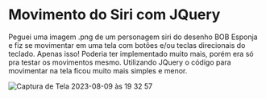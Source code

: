 <h1> Movimento do Siri com JQuery </h1>
<p> Peguei uma imagem .png de um personagem siri do desenho BOB Esponja e fiz se movimentar em uma tela com botões e/ou teclas direcionais do teclado. Apenas isso! Poderia ter implementado muito mais, porém era só pra testar os movimentos mesmo. Utilizando JQuery o código para movimentar na tela ficou muito mais simples e menor.</p>

![Captura de Tela 2023-08-09 às 19 32 57](https://github.com/marceloabbadia/Movimento_JQuery/assets/112344339/b84d23eb-1f14-41b7-a555-ff02677f8fbb)
